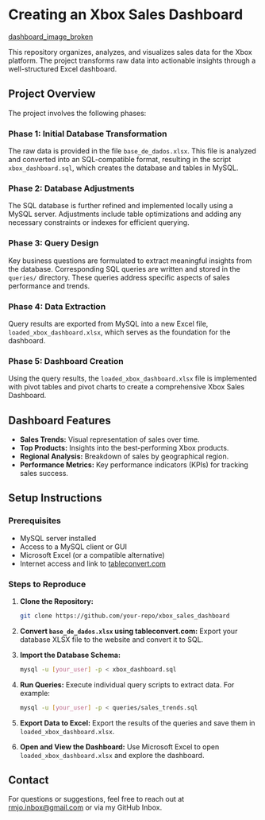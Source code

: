 # Creating an Xbox Sales Dashboard

[dashboard_image_broken](assets/dashboard_image.png)

This repository organizes, analyzes, and visualizes sales data for the Xbox platform. The project transforms raw data into actionable insights through a well-structured Excel dashboard.

## Project Overview

The project involves the following phases:

### Phase 1: Initial Database Transformation
The raw data is provided in the file `base_de_dados.xlsx`. This file is analyzed and converted into an SQL-compatible format, resulting in the script `xbox_dashboard.sql`, which creates the database and tables in MySQL.

### Phase 2: Database Adjustments
The SQL database is further refined and implemented locally using a MySQL server. Adjustments include table optimizations and adding any necessary constraints or indexes for efficient querying.

### Phase 3: Query Design
Key business questions are formulated to extract meaningful insights from the database. Corresponding SQL queries are written and stored in the `queries/` directory. These queries address specific aspects of sales performance and trends.

### Phase 4: Data Extraction
Query results are exported from MySQL into a new Excel file, `loaded_xbox_dashboard.xlsx`, which serves as the foundation for the dashboard.

### Phase 5: Dashboard Creation
Using the query results, the `loaded_xbox_dashboard.xlsx` file is implemented with pivot tables and pivot charts to create a comprehensive Xbox Sales Dashboard.

## Dashboard Features
- **Sales Trends:** Visual representation of sales over time.
- **Top Products:** Insights into the best-performing Xbox products.
- **Regional Analysis:** Breakdown of sales by geographical region.
- **Performance Metrics:** Key performance indicators (KPIs) for tracking sales success.

## Setup Instructions

### Prerequisites
- MySQL server installed
- Access to a MySQL client or GUI
- Microsoft Excel (or a compatible alternative)
- Internet access and link to [tableconvert.com](https://tableconvert.com/)

### Steps to Reproduce
1. **Clone the Repository:**
   ```bash
   git clone https://github.com/your-repo/xbox_sales_dashboard
   ```   

2. **Convert `base_de_dados.xlsx` using tableconvert.com:**
     Export your database XLSX file to the website and convert it to SQL.

3. **Import the Database Schema:**
   ```bash
   mysql -u [your_user] -p < xbox_dashboard.sql
   ```

4. **Run Queries:**
   Execute individual query scripts to extract data. For example:
   ```bash
   mysql -u [your_user] -p < queries/sales_trends.sql
   ```    
5. **Export Data to Excel:**
   Export the results of the queries and save them in `loaded_xbox_dashboard.xlsx`.

6. **Open and View the Dashboard:**
   Use Microsoft Excel to open `loaded_xbox_dashboard.xlsx` and explore the dashboard.

## Contact
For questions or suggestions, feel free to reach out at [rmjo.inbox@gmail.com](mailto:rmjo.inbox@gmail.com) or via my GitHub Inbox.

